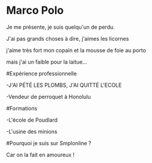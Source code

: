 # Marco Polo

Je me présente, je suis quelqu'un de perdu.

J'ai pas grands choses à dire, j'aimes les licornes

j'aime très fort mon copain et la mousse de foie au porto

mais j'ai un faible pour la laitue...

#Expérience professionnelle

-J'AI PÉTÉ LES PLOMBS, J'AI QUITTÉ L'ECOLE

-Vendeur de perroquet à Honolulu

#Formations

-L'école de Poudlard

-L'usine des minions

#Pourquoi je suis sur Smplonline ?

Car on la fait en amoureux !

